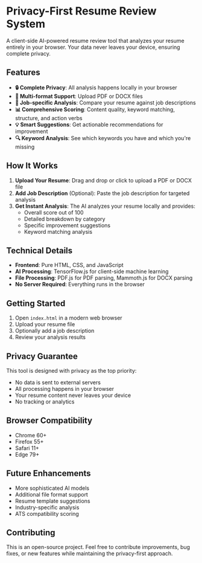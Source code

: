 # Privacy-First Resume Review System

A client-side AI-powered resume review tool that analyzes your resume entirely in your browser. Your data never leaves your device, ensuring complete privacy.

## Features

- **🔒 Complete Privacy**: All analysis happens locally in your browser
- **📄 Multi-format Support**: Upload PDF or DOCX files
- **🎯 Job-specific Analysis**: Compare your resume against job descriptions
- **📊 Comprehensive Scoring**: Content quality, keyword matching, structure, and action verbs
- **💡 Smart Suggestions**: Get actionable recommendations for improvement
- **🔍 Keyword Analysis**: See which keywords you have and which you're missing

## How It Works

1. **Upload Your Resume**: Drag and drop or click to upload a PDF or DOCX file
2. **Add Job Description** (Optional): Paste the job description for targeted analysis
3. **Get Instant Analysis**: The AI analyzes your resume locally and provides:
   - Overall score out of 100
   - Detailed breakdown by category
   - Specific improvement suggestions
   - Keyword matching analysis

## Technical Details

- **Frontend**: Pure HTML, CSS, and JavaScript
- **AI Processing**: TensorFlow.js for client-side machine learning
- **File Processing**: PDF.js for PDF parsing, Mammoth.js for DOCX parsing
- **No Server Required**: Everything runs in the browser

## Getting Started

1. Open `index.html` in a modern web browser
2. Upload your resume file
3. Optionally add a job description
4. Review your analysis results

## Privacy Guarantee

This tool is designed with privacy as the top priority:
- No data is sent to external servers
- All processing happens in your browser
- Your resume content never leaves your device
- No tracking or analytics

## Browser Compatibility

- Chrome 60+
- Firefox 55+
- Safari 11+
- Edge 79+

## Future Enhancements

- More sophisticated AI models
- Additional file format support
- Resume template suggestions
- Industry-specific analysis
- ATS compatibility scoring

## Contributing

This is an open-source project. Feel free to contribute improvements, bug fixes, or new features while maintaining the privacy-first approach.
